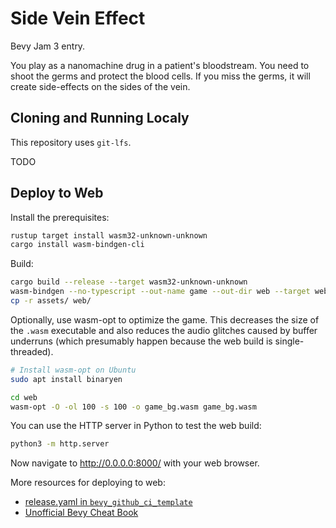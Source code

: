 # Side Vein Effect

Bevy Jam 3 entry.

You play as a nanomachine drug in a patient's bloodstream.
You need to shoot the germs and protect the blood cells.
If you miss the germs, it will create side-effects on the sides of the vein.

## Cloning and Running Localy

This repository uses `git-lfs`.

TODO

## Deploy to Web

Install the prerequisites:
```sh
rustup target install wasm32-unknown-unknown
cargo install wasm-bindgen-cli
```

Build:

```sh
cargo build --release --target wasm32-unknown-unknown
wasm-bindgen --no-typescript --out-name game --out-dir web --target web target/wasm32-unknown-unknown/release/side-vein-effect.wasm
cp -r assets/ web/
```

Optionally, use wasm-opt to optimize the game. This decreases the size of the `.wasm` executable and also reduces the audio glitches caused by buffer underruns (which presumably happen because the web build is single-threaded).

```sh
# Install wasm-opt on Ubuntu
sudo apt install binaryen

cd web
wasm-opt -O -ol 100 -s 100 -o game_bg.wasm game_bg.wasm
```

You can use the HTTP server in Python to test the web build:
```sh
python3 -m http.server
```
Now navigate to http://0.0.0.0:8000/ with your web browser.

More resources for deploying to web:
- [release.yaml in `bevy_github_ci_template`](https://github.com/bevyengine/bevy_github_ci_template/blob/main/.github/workflows/release.yaml)
- [Unofficial Bevy Cheat Book](https://bevy-cheatbook.github.io/platforms/wasm.html)
